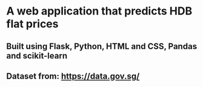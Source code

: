 # A web application that predicts HDB flat prices
## Built using Flask, Python, HTML and CSS, Pandas and scikit-learn
## Dataset from: https://data.gov.sg/
